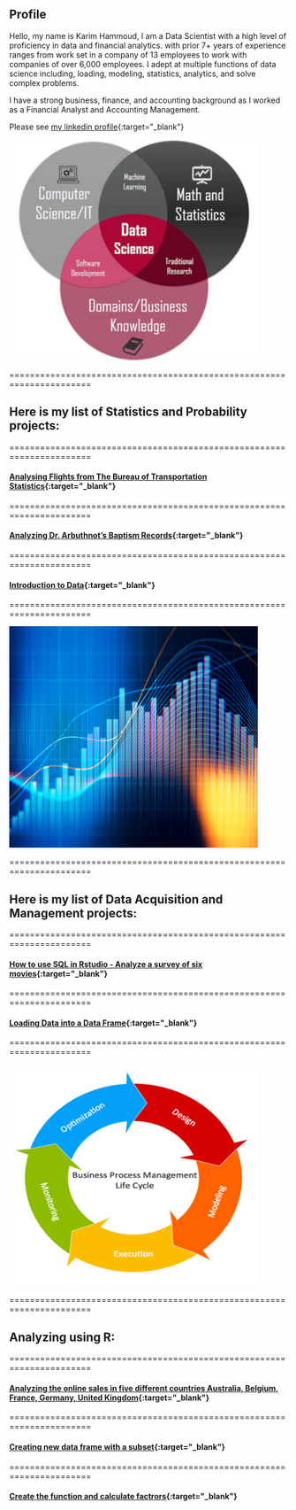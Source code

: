 ## Profile
Hello, my name is Karim Hammoud, I am a Data Scientist with a high level of proficiency in data and financial analytics. with prior 7+ years of experience ranges from work set in a company of 13 employees to work with companies of over 6,000 employees. I adept at multiple functions of data science including, loading, modeling, statistics, analytics, and solve complex problems.

I have a strong business, finance, and accounting background as I worked as a Financial Analyst and Accounting Management.

Please see [my linkedin profile](https://www.linkedin.com/in/karimhamoud/){:target="_blank"}

<img src="images/Image1.jpg" width="450" height="400" >

======================================================================


## Here is my list of Statistics and Probability projects:


======================================================================


#### [Analysing Flights from The Bureau of Transportation Statistics](https://rpubs.com/karim7mod/656751){:target="_blank"}


======================================================================


#### [Analyzing Dr. Arbuthnot’s Baptism Records](https://rpubs.com/karim7mod/654382){:target="_blank"}


======================================================================


#### [Introduction to Data](https://rpubs.com/karim7mod/653815){:target="_blank"}


======================================================================

<img src="images/Image2.jpg" width="450" height="400" >

======================================================================


## Here is my list of Data Acquisition and Management projects:


======================================================================


#### [How to use SQL in Rstudio - Analyze a survey of six movies](https://rpubs.com/karim7mod/658836){:target="_blank"}


======================================================================


#### [Loading Data into a Data Frame](https://rpubs.com/karim7mod/653816){:target="_blank"}


======================================================================


<img src="images/Image3.png" width="450" height="400" >

======================================================================

## Analyzing using R:

======================================================================


#### [Analyzing the online sales in five different countries Australia, Belgium, France, Germany, United Kingdom](https://rpubs.com/karim7mod/643107){:target="_blank"}


======================================================================


#### [Creating new data frame with a subset](https://rpubs.com/karim7mod/641568){:target="_blank"}


======================================================================


#### [Create the function and calculate factrors](https://rpubs.com/karim7mod/639344){:target="_blank"}
